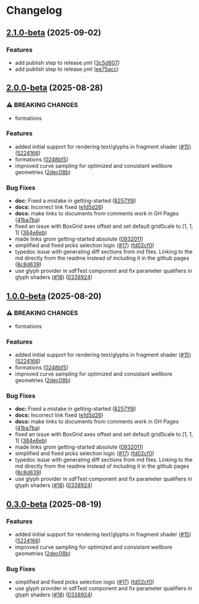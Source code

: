 # Changelog

## [2.1.0-beta](https://github.com/equinor/videx-3d/compare/v2.0.0-beta...v2.1.0-beta) (2025-09-02)


### Features

* add publish step to release.yml ([3c5d807](https://github.com/equinor/videx-3d/commit/3c5d8071c798d26df7e3656f132933df2d3cad48))
* add publish step to release.yml ([ee75acc](https://github.com/equinor/videx-3d/commit/ee75acc460dc545413c3a908d6e5d93738ddc8ca))

## [2.0.0-beta](https://github.com/equinor/videx-3d/compare/v1.0.0-beta...v2.0.0-beta) (2025-08-28)


### ⚠ BREAKING CHANGES

* formations

### Features

* added initial support for rendering text/glyphs in fragment shader ([#15](https://github.com/equinor/videx-3d/issues/15)) ([5224166](https://github.com/equinor/videx-3d/commit/5224166d9eccc3d176d19ab85783e16acf5a6556))
* formations ([0248bf5](https://github.com/equinor/videx-3d/commit/0248bf52ad5cceb4475caf79ac45b8be19a712f4))
* improved curve sampling for optimized and consistant wellbore geometries ([2dec08b](https://github.com/equinor/videx-3d/commit/2dec08be024f89c80d01782c6ad8bbf50a51c593))


### Bug Fixes

* **doc:** Fixed a mistake in getting-started ([82571f8](https://github.com/equinor/videx-3d/commit/82571f8af887a6fedae953810af4bbf6231f5d98))
* **docs:** Incorrect link fixed ([e1d5d26](https://github.com/equinor/videx-3d/commit/e1d5d26384efde3eb39c1d635601b41870e1dfbc))
* **docs:** make links to documents from comments work in GH Pages ([41ba7ba](https://github.com/equinor/videx-3d/commit/41ba7ba8fd251193cb8fc40e5c05b2a5b99ca14d))
* fixed an issue with BoxGrid axes offset and set default gridScale to [1, 1, 1] ([384e6eb](https://github.com/equinor/videx-3d/commit/384e6ebbe88df5af4d430b5c985a10e7af8222c5))
* made links grom getting-started absolute ([0932011](https://github.com/equinor/videx-3d/commit/093201118edaeeda6029c9e9352e735a9dff88f3))
* simplified and fixed picks selection logic ([#17](https://github.com/equinor/videx-3d/issues/17)) ([fd02cf0](https://github.com/equinor/videx-3d/commit/fd02cf085136b09a0b2121c3ac3cf39cb80f429a))
* typedoc issue with generating diff sections from md files. Linking to the md directly from the readme instead of including it in the github pages ([8c8d639](https://github.com/equinor/videx-3d/commit/8c8d639111caedf1e58d8b42b966cd1e5e83baab))
* use glyph provider in sdfTest component and fix parameter qualifiers in glyph shaders ([#18](https://github.com/equinor/videx-3d/issues/18)) ([0338924](https://github.com/equinor/videx-3d/commit/0338924ef53c4ee93589ca94375ef7f6ca823b83))

## [1.0.0-beta](https://github.com/equinor/videx-3d/compare/v0.3.0-beta...v1.0.0-beta) (2025-08-20)


### ⚠ BREAKING CHANGES

* formations

### Features

* added initial support for rendering text/glyphs in fragment shader ([#15](https://github.com/equinor/videx-3d/issues/15)) ([5224166](https://github.com/equinor/videx-3d/commit/5224166d9eccc3d176d19ab85783e16acf5a6556))
* formations ([0248bf5](https://github.com/equinor/videx-3d/commit/0248bf52ad5cceb4475caf79ac45b8be19a712f4))
* improved curve sampling for optimized and consistant wellbore geometries ([2dec08b](https://github.com/equinor/videx-3d/commit/2dec08be024f89c80d01782c6ad8bbf50a51c593))


### Bug Fixes

* **doc:** Fixed a mistake in getting-started ([82571f8](https://github.com/equinor/videx-3d/commit/82571f8af887a6fedae953810af4bbf6231f5d98))
* **docs:** Incorrect link fixed ([e1d5d26](https://github.com/equinor/videx-3d/commit/e1d5d26384efde3eb39c1d635601b41870e1dfbc))
* **docs:** make links to documents from comments work in GH Pages ([41ba7ba](https://github.com/equinor/videx-3d/commit/41ba7ba8fd251193cb8fc40e5c05b2a5b99ca14d))
* fixed an issue with BoxGrid axes offset and set default gridScale to [1, 1, 1] ([384e6eb](https://github.com/equinor/videx-3d/commit/384e6ebbe88df5af4d430b5c985a10e7af8222c5))
* made links grom getting-started absolute ([0932011](https://github.com/equinor/videx-3d/commit/093201118edaeeda6029c9e9352e735a9dff88f3))
* simplified and fixed picks selection logic ([#17](https://github.com/equinor/videx-3d/issues/17)) ([fd02cf0](https://github.com/equinor/videx-3d/commit/fd02cf085136b09a0b2121c3ac3cf39cb80f429a))
* typedoc issue with generating diff sections from md files. Linking to the md directly from the readme instead of including it in the github pages ([8c8d639](https://github.com/equinor/videx-3d/commit/8c8d639111caedf1e58d8b42b966cd1e5e83baab))
* use glyph provider in sdfTest component and fix parameter qualifiers in glyph shaders ([#18](https://github.com/equinor/videx-3d/issues/18)) ([0338924](https://github.com/equinor/videx-3d/commit/0338924ef53c4ee93589ca94375ef7f6ca823b83))

## [0.3.0-beta](https://github.com/equinor/videx-3d/compare/0.2.0-beta...v0.3.0-beta) (2025-08-19)


### Features

* added initial support for rendering text/glyphs in fragment shader ([#15](https://github.com/equinor/videx-3d/issues/15)) ([5224166](https://github.com/equinor/videx-3d/commit/5224166d9eccc3d176d19ab85783e16acf5a6556))
* improved curve sampling for optimized and consistant wellbore geometries ([2dec08b](https://github.com/equinor/videx-3d/commit/2dec08be024f89c80d01782c6ad8bbf50a51c593))


### Bug Fixes

* simplified and fixed picks selection logic ([#17](https://github.com/equinor/videx-3d/issues/17)) ([fd02cf0](https://github.com/equinor/videx-3d/commit/fd02cf085136b09a0b2121c3ac3cf39cb80f429a))
* use glyph provider in sdfTest component and fix parameter qualifiers in glyph shaders ([#18](https://github.com/equinor/videx-3d/issues/18)) ([0338924](https://github.com/equinor/videx-3d/commit/0338924ef53c4ee93589ca94375ef7f6ca823b83))

